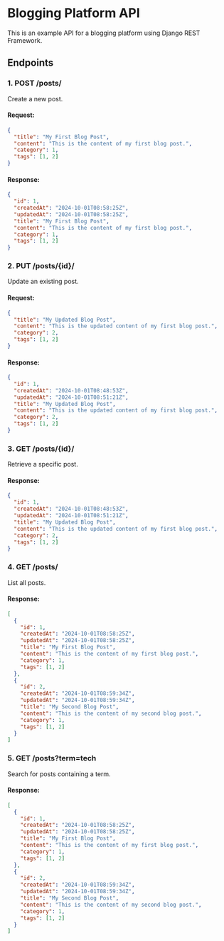 
# Blogging Platform API

This is an example API for a blogging platform using Django REST Framework.

## Endpoints

### 1. POST /posts/
Create a new post.
#### Request:
```json
{
  "title": "My First Blog Post",
  "content": "This is the content of my first blog post.",
  "category": 1,
  "tags": [1, 2]
}
```
#### Response:
```json
{
  "id": 1,
  "createdAt": "2024-10-01T08:58:25Z",
  "updatedAt": "2024-10-01T08:58:25Z",
  "title": "My First Blog Post",
  "content": "This is the content of my first blog post.",
  "category": 1,
  "tags": [1, 2]
}
```

### 2. PUT /posts/{id}/
Update an existing post.
#### Request:
```json
{
  "title": "My Updated Blog Post",
  "content": "This is the updated content of my first blog post.",
  "category": 2,
  "tags": [1, 2]
}
```
#### Response:
```json
{
  "id": 1,
  "createdAt": "2024-10-01T08:48:53Z",
  "updatedAt": "2024-10-01T08:51:21Z",
  "title": "My Updated Blog Post",
  "content": "This is the updated content of my first blog post.",
  "category": 2,
  "tags": [1, 2]
}
```

### 3. GET /posts/{id}/
Retrieve a specific post.
#### Response:
```json
{
  "id": 1,
  "createdAt": "2024-10-01T08:48:53Z",
  "updatedAt": "2024-10-01T08:51:21Z",
  "title": "My Updated Blog Post",
  "content": "This is the updated content of my first blog post.",
  "category": 2,
  "tags": [1, 2]
}
```

### 4. GET /posts/
List all posts.
#### Response:
```json
[
  {
    "id": 1,
    "createdAt": "2024-10-01T08:58:25Z",
    "updatedAt": "2024-10-01T08:58:25Z",
    "title": "My First Blog Post",
    "content": "This is the content of my first blog post.",
    "category": 1,
    "tags": [1, 2]
  },
  {
    "id": 2,
    "createdAt": "2024-10-01T08:59:34Z",
    "updatedAt": "2024-10-01T08:59:34Z",
    "title": "My Second Blog Post",
    "content": "This is the content of my second blog post.",
    "category": 1,
    "tags": [1, 2]
  }
]
```

### 5. GET /posts?term=tech
Search for posts containing a term.
#### Response:
```json
[
  {
    "id": 1,
    "createdAt": "2024-10-01T08:58:25Z",
    "updatedAt": "2024-10-01T08:58:25Z",
    "title": "My First Blog Post",
    "content": "This is the content of my first blog post.",
    "category": 1,
    "tags": [1, 2]
  },
  {
    "id": 2,
    "createdAt": "2024-10-01T08:59:34Z",
    "updatedAt": "2024-10-01T08:59:34Z",
    "title": "My Second Blog Post",
    "content": "This is the content of my second blog post.",
    "category": 1,
    "tags": [1, 2]
  }
]
```
